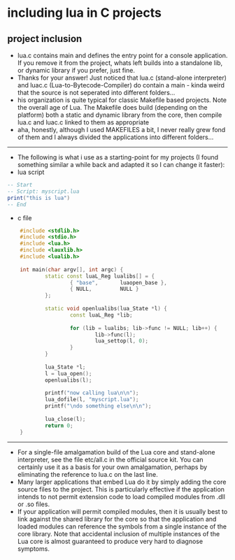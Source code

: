# including lua in C projects

## project inclusion

- lua.c contains main and defines the entry point for a console application. If you remove it from the project, whats left builds into a standalone lib, or dynamic library if you prefer, just fine.
- Thanks for your answer! Just noticed that lua.c (stand-alone interpreter) and luac.c (Lua-to-Bytecode-Compiler) do contain a main - kinda weird that the source is not seperated into different folders…
- his organization is quite typical for classic Makefile based projects. Note the overall age of Lua. The Makefile does build (depending on the platform) both a static and dynamic library from the core, then compile lua.c and luac.c linked to them as appropriate
- aha, honestly, although I used MAKEFILES a bit, I never really grew fond of them and I always divided the applications into different folders…

<hr/>

- The following is what i use as a starting-point for my projects (I found something similar a while back and adapted it so I can change it faster):
- lua script
```lua
-- Start
-- Script: myscript.lua
print("this is lua")
-- End
```
- c file
```cpp
    #include <stdlib.h>
    #include <stdio.h>
    #include <lua.h>
    #include <lauxlib.h>
    #include <lualib.h>
    
    int main(char argv[], int argc) {
            static const luaL_Reg lualibs[] = {
                    { "base",       luaopen_base },
                    { NULL,         NULL }
            };
    
            static void openlualibs(lua_State *l) {
                    const luaL_Reg *lib;
    
                    for (lib = lualibs; lib->func != NULL; lib++) {
                            lib->func(l);
                            lua_settop(l, 0);
                    }
            }
    
            lua_State *l;
            l = lua_open();
            openlualibs(l);
    
            printf("now calling lua\n\n");
            lua_dofile(l, "myscript.lua");
            printf("\ndo something else\n\n");
    
            lua_close(l);
            return 0;
    }
```
<hr/>

- For a single-file amalgamation build of the Lua core and stand-alone interpreter, see the file etc/all.c in the official source kit. You can certainly use it as a basis for your own amalgamation, perhaps by eliminating the reference to lua.c on the last line.
- Many larger applications that embed Lua do it by simply adding the core source files to the project. This is particularly effective if the application intends to not permit extension code to load compiled modules from .dll or .so files. 
- If your application will permit compiled modules, then it is usually best to link against the shared library for the core so that the application and loaded modules can reference the symbols from a single instance of the core library. Note that accidental inclusion of multiple instances of the Lua core is almost guaranteed to produce very hard to diagnose symptoms.

